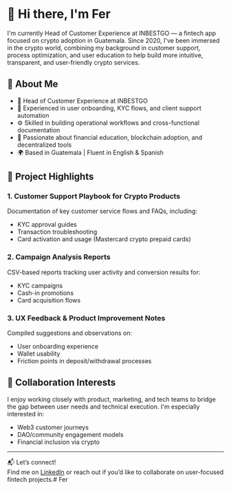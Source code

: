 # 👋 Hi there, I'm Fer

I'm currently Head of Customer Experience at INBESTGO — a fintech app focused on crypto adoption in Guatemala. Since 2020, I've been immersed in the crypto world, combining my background in customer support, process optimization, and user education to help build more intuitive, transparent, and user-friendly crypto services.

## 🧠 About Me

- 💼 Head of Customer Experience at INBESTGO
- 📲 Experienced in user onboarding, KYC flows, and client support automation
- ⚙️ Skilled in building operational workflows and cross-functional documentation
- 🧾 Passionate about financial education, blockchain adoption, and decentralized tools
- 🌍 Based in Guatemala | Fluent in English & Spanish

## 🚀 Project Highlights

### 1. Customer Support Playbook for Crypto Products  
Documentation of key customer service flows and FAQs, including:
- KYC approval guides
- Transaction troubleshooting
- Card activation and usage (Mastercard crypto prepaid cards)

### 2. Campaign Analysis Reports  
CSV-based reports tracking user activity and conversion results for:
- KYC campaigns
- Cash-in promotions
- Card acquisition flows

### 3. UX Feedback & Product Improvement Notes  
Compiled suggestions and observations on:
- User onboarding experience
- Wallet usability
- Friction points in deposit/withdrawal processes

## 🤝 Collaboration Interests

I enjoy working closely with product, marketing, and tech teams to bridge the gap between user needs and technical execution. I'm especially interested in:
- Web3 customer journeys
- DAO/community engagement models
- Financial inclusion via crypto

---

📬 Let’s connect!  
Find me on [LinkedIn](https://www.linkedin.com/) or reach out if you’d like to collaborate on user-focused fintech projects.# Fer

